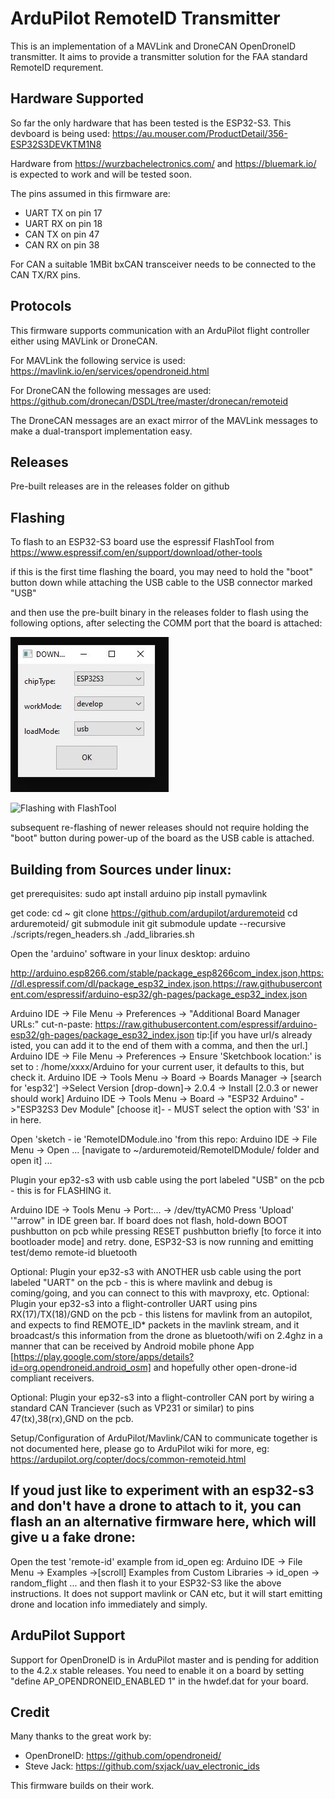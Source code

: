 # ArduPilot RemoteID Transmitter

This is an implementation of a MAVLink and DroneCAN OpenDroneID
transmitter. It aims to provide a transmitter solution for the FAA
standard RemoteID requrement.

## Hardware Supported

So far the only hardware that has been tested is the ESP32-S3. This
devboard is being used:
https://au.mouser.com/ProductDetail/356-ESP32S3DEVKTM1N8

Hardware from https://wurzbachelectronics.com/ and
https://bluemark.io/ is expected to work and will be tested soon.

The pins assumed in this firmware are:

 - UART TX on pin 17
 - UART RX on pin 18
 - CAN TX on pin 47
 - CAN RX on pin 38

For CAN a suitable 1MBit bxCAN transceiver needs to be connected to
the CAN TX/RX pins.

## Protocols

This firmware supports communication with an ArduPilot flight
controller either using MAVLink or DroneCAN.

For MAVLink the following service is used:
https://mavlink.io/en/services/opendroneid.html

For DroneCAN the following messages are used:
https://github.com/dronecan/DSDL/tree/master/dronecan/remoteid

The DroneCAN messages are an exact mirror of the MAVLink messages to
make a dual-transport implementation easy.

## Releases

Pre-built releases are in the releases folder on github

## Flashing

To flash to an ESP32-S3 board use the espressif FlashTool from
https://www.espressif.com/en/support/download/other-tools

if this is the first time flashing the board, you may need to hold the "boot" button down while attaching the USB cable to the USB connector marked "USB"

and then use the pre-built binary in the releases folder to flash using
the following options, after selecting the COMM port that the board is attached:

![Board setup dialog](images/flash-tool-setup.jpg "Board Setup")

![Flashing with FlashTool](images/FlashTool.jpg "Flashing")

subsequent re-flashing of newer releases should not require holding the "boot" button during power-up of the board as the USB cable is attached.


## Building from Sources under linux:

get prerequisites:
sudo apt install arduino
pip install pymavlink

get code:
cd ~
git clone https://github.com/ardupilot/arduremoteid
cd arduremoteid/
git submodule init
git submodule update --recursive
./scripts/regen_headers.sh 
./add_libraries.sh

Open the 'arduino' software in your linux desktop:
arduino

http://arduino.esp8266.com/stable/package_esp8266com_index.json,https://dl.espressif.com/dl/package_esp32_index.json,https://raw.githubusercontent.com/espressif/arduino-esp32/gh-pages/package_esp32_index.json

Arduino IDE -> File Menu -> Preferences -> "Additional Board Manager URLs:" cut-n-paste: https://raw.githubusercontent.com/espressif/arduino-esp32/gh-pages/package_esp32_index.json
tip:[if you have url/s already isted, you can add it to the end of them with a comma, and then the url.]
Arduino IDE -> File Menu -> Preferences -> Ensure 'Sketchbook location:' is set to : /home/xxxx/Arduino for your current user, it defaults to this, but check it.
Arduino IDE -> Tools Menu -> Board -> Boards Manager -> [search for 'esp32'] ->Select Version [drop-down]-> 2.0.4 -> Install   [2.0.3 or newer should work]
Arduino IDE -> Tools Menu -> Board -> "ESP32 Arduino" ->"ESP32S3 Dev Module" [choose it]-   - MUST select the option with 'S3' in in here.

Open 'sketch - ie 'RemoteIDModule.ino 'from this repo:
Arduino IDE -> File Menu -> Open ... [navigate to ~/arduremoteid/RemoteIDModule/ folder and open it] ...

Plugin your ep32-s3 with usb cable using the port labeled "USB" on the pcb - this is for FLASHING it.

Arduino IDE -> Tools Menu -> Port:... -> /dev/ttyACM0
Press 'Upload' '"arrow" in IDE green bar.
If board does not flash, hold-down BOOT pushbutton on pcb while pressing RESET pushbutton briefly [to force it into bootloader mode] and retry.
done, ESP32-S3 is now running and emitting test/demo remote-id bluetooth

Optional:
Plugin your ep32-s3 with ANOTHER usb cable using the port labeled "UART" on the pcb - this is where mavlink and debug is coming/going, and you can connect to this with mavproxy, etc.
Optional:
Plugin your ep32-s3 into a flight-controller UART using pins RX(17)/TX(18)/GND on the pcb - this listens for mavlink from an autopilot, and expects to find REMOTE_ID* packets in the mavlink stream, and it broadcast/s this information from the drone as bluetooth/wifi on 2.4ghz in a manner that can be received by Android mobile phone App [https://play.google.com/store/apps/details?id=org.opendroneid.android_osm] and hopefully other open-drone-id compliant receivers.

Optional:
Plugin your ep32-s3 into a flight-controller CAN port by wiring a standard CAN Tranciever (such as VP231 or similar) to pins 47(tx),38(rx),GND on the pcb.

Setup/Configuration of ArduPilot/Mavlink/CAN to communicate together is not documented here, please go to ArduPilot wiki for more, eg: https://ardupilot.org/copter/docs/common-remoteid.html

## If youd just like to experiment with an esp32-s3 and don't have a drone to attach to it, you can flash an an alternative firmware here, which will give u a fake drone:

Open the test 'remote-id' example from id_open eg:
Arduino IDE -> File Menu -> Examples ->[scroll] Examples from Custom Libraries -> id_open -> random_flight
... and then flash it to your ESP32-S3 like the above instructions.  It does not support mavlink or CAN etc, but it will start emitting drone and location info immediately and simply.

## ArduPilot Support

Support for OpenDroneID is in ArduPilot master and is pending for
addition to the 4.2.x stable releases. You need to enable it on a
board by setting "define AP_OPENDRONEID_ENABLED 1" in the hwdef.dat
for your board.

## Credit

Many thanks to the great work by:

 - OpenDroneID: https://github.com/opendroneid/
 - Steve Jack: https://github.com/sxjack/uav_electronic_ids

This firmware builds on their work.
